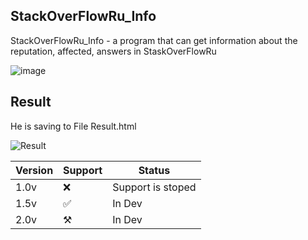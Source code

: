 ﻿## StackOverFlowRu_Info
 StackOverFlowRu_Info - a program that can get information about the reputation, affected, answers in StaskOverFlowRu
 
 
 
![image](https://i.ibb.co/2qfbPy4/cmd-5evin-HR9a-G.png)
## Result
He is saving to File Result.html

![Result](https://i.ibb.co/ZLZh4Zh/firefox-FBk6-NTo-Tpz.png)

| Version 	| Support 	| Status  	|
|---------	|---------	|---------	|
| 1.0v    	|   ❌     	| Support is stoped 	|
| 1.5v    	|   ✅     	| In Dev  	|
| 2.0v    	|   ⚒️     	| In Dev  	|
